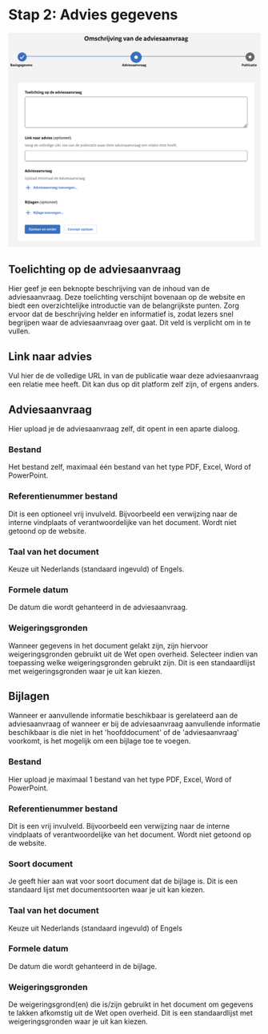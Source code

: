<!-- markdownlint-disable MD024 -->

# Stap 2: Advies gegevens

![Afbeelding toont de tweede stap van de upload wizard van de balie](img/adviesaanvraag_stap_2.png)

## Toelichting op de adviesaanvraag

Hier geef je een beknopte beschrijving van de inhoud van de adviesaanvraag. Deze toelichting verschijnt bovenaan op de website
en biedt een overzichtelijke introductie van de belangrijkste punten. Zorg ervoor dat de beschrijving helder en informatief is,
zodat lezers snel begrijpen waar de adviesaanvraag over gaat. Dit veld is verplicht om in te vullen.

## Link naar advies

Vul hier de de volledige URL in van de publicatie waar deze adviesaanvraag een relatie mee heeft. Dit kan dus op dit platform zelf zijn, of ergens anders.

## Adviesaanvraag

Hier upload je de adviesaanvraag zelf, dit opent in een aparte dialoog.

### Bestand

Het bestand zelf, maximaal één bestand van het type PDF, Excel, Word of PowerPoint.

### Referentienummer bestand

Dit is een optioneel vrij invulveld. Bijvoorbeeld een verwijzing naar de interne vindplaats of verantwoordelijke van het document. Wordt niet getoond op de website.

### Taal van het document

Keuze uit Nederlands (standaard ingevuld) of Engels.

### Formele datum

De datum die wordt gehanteerd in de adviesaanvraag.

### Weigeringsgronden

Wanneer gegevens in het document gelakt zijn, zijn hiervoor weigeringsgronden gebruikt uit de Wet open overheid. Selecteer
indien van toepassing welke weigeringsgronden gebruikt zijn. Dit is een standaardlijst met weigeringsgronden waar je uit kan kiezen.

## Bijlagen

Wanneer er aanvullende informatie beschikbaar is gerelateerd aan de adviesaanvraag of wanneer er bij de adviesaanvraag aanvullende
informatie beschikbaar is die niet in het 'hoofddocument' of de 'adviesaanvraag' voorkomt, is het mogelijk om een bijlage toe te voegen.

### Bestand

Hier upload je maximaal 1 bestand van het type PDF, Excel, Word of PowerPoint.

### Referentienummer bestand

Dit is een vrij invulveld. Bijvoorbeeld een verwijzing naar de interne vindplaats of verantwoordelijke van het document.
Wordt niet getoond op de website.

### Soort document

Je geeft hier aan wat voor soort document dat de bijlage is. Dit is een standaard lijst met documentsoorten waar je uit kan kiezen.

### Taal van het document

Keuze uit Nederlands (standaard ingevuld) of Engels

### Formele datum

De datum die wordt gehanteerd in de bijlage.

### Weigeringsgronden

De weigeringsgrond(en) die is/zijn gebruikt in het document om gegevens te lakken afkomstig uit de Wet open overheid. Dit is
een standaardlijst met weigeringsgronden waar je uit kan kiezen.
